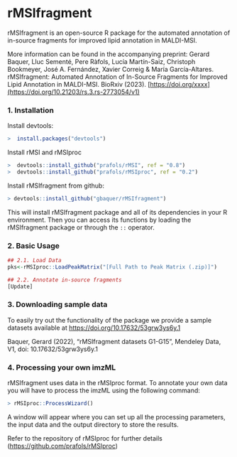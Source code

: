 # rMSIfragment
rMSIfragment is an open-source R package for the automated annotation of in-source fragments for improved lipid annotation in MALDI-MSI.

More information can be found in the accompanying preprint: 
Gerard Baquer, Lluc Sementé, Pere Ràfols, Lucía Martín-Saiz, Christoph Bookmeyer, José A. Fernández,  Xavier Correig & María García-Altares. rMSIfragment: Automated Annotation of In-Source Fragments for Improved Lipid Annotation in MALDI-MSI. BioRxiv (2023). [https://doi.org/xxxx](https://doi.org/10.21203/rs.3.rs-2773054/v1)

### 1. Installation

Install devtools:
```R
>  install.packages("devtools")
```
Install rMSI and rMSIproc
```R
>  devtools::install_github("prafols/rMSI", ref = "0.8")
>  devtools::install_github("prafols/rMSIproc", ref = "0.2")
```
Install rMSIfragment from github:
```R
> devtools::install_github("gbaquer/rMSIfragment")
```
This will install rMSIfragment package and all of its dependencies in your R environment. Then you can access its functions by loading the rMSIfragment package or through the `::` operator.

### 2. Basic Usage
```R
## 2.1. Load Data
pks<-rMSIproc::LoadPeakMatrix("[Full Path to Peak Matrix (.zip)]")

## 2.2. Annotate in-source fragments
[Update]
```
### 3. Downloading sample data
To easily try out the functionality of the package we provide a sample datasets available at https://doi.org/10.17632/53grw3ys6y.1

Baquer, Gerard (2022), “rMSIfragment datasets G1-G15”, Mendeley Data, V1, doi: 10.17632/53grw3ys6y.1

### 4. Processing your own imzML
rMSIfragment uses data in the rMSIproc format. To annotate your own data you will have to process the imzML using the following command:

```R
> rMSIproc::ProcessWizard()
```
A window will appear where you can set up all the processing parameters, the input data and the output directory to store the results.

Refer to the repository of rMSIproc for further details (https://github.com/prafols/rMSIproc)
